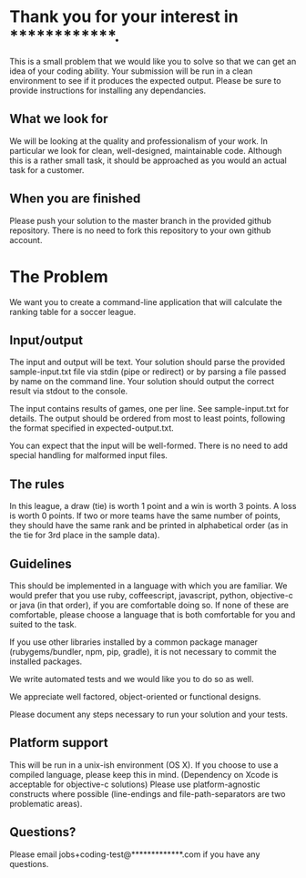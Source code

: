Thank you for your interest in ************.
===========================================

This is a small problem that we would like you to solve so that we can get an idea of your coding ability.
Your submission will be run in a clean environment to see if it produces the expected output. 
Please be sure to provide instructions for installing any dependancies.

What we look for
----------------
We will be looking at the quality and professionalism of your work. In particular we look for clean, well-designed, maintainable code. Although this is a rather small task, it should be approached as you would an actual task for a customer.

When you are finished
----------------------
Please push your solution to the master branch in the provided github repository.
There is no need to fork this repository to your own github account.

The Problem
===========
We want you to create a command-line application that will calculate the
ranking table for a soccer league.

Input/output
------------
The input and output will be text. Your solution should parse the provided
sample-input.txt file via stdin (pipe or redirect) or by parsing a file passed
by name on the command line. Your solution should output the correct result via
stdout to the console.

The input contains results of games, one per line. See sample-input.txt for
details. The output should be ordered from most to least points, following the
format specified in expected-output.txt.

You can expect that the input will be well-formed. There is no need to add
special handling for malformed input files.

The rules
---------
In this league, a draw (tie) is worth 1 point and a win is worth 3 points. A
loss is worth 0 points. If two or more teams have the same number of points,
they should have the same rank and be printed in alphabetical order (as in the
tie for 3rd place in the sample data).

Guidelines
-----------
This should be implemented in a language with which you are familiar. We would
prefer that you use ruby, coffeescript, javascript, python, objective-c or java
(in that order), if you are comfortable doing so. If none of these are
comfortable, please choose a language that is both comfortable for you and
suited to the task.

If you use other libraries installed by a common package manager
(rubygems/bundler, npm, pip, gradle), it is not necessary to commit the
installed packages.

We write automated tests and we would like you to do so as well.

We appreciate well factored, object-oriented or functional designs.

Please document any steps necessary to run your solution and your tests.

Platform support
----------------
This will be run in a unix-ish environment (OS X). If you choose to use a
compiled language, please keep this in mind. (Dependency on Xcode is acceptable
for objective-c solutions) Please use platform-agnostic constructs where
possible (line-endings and file-path-separators are two problematic areas).

Questions?
----------
Please email jobs+coding-test@*************.com if you have any questions.
